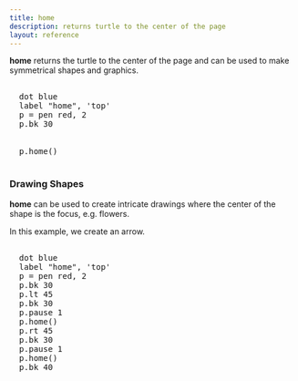 ```yaml
---
title: home
description: returns turtle to the center of the page
layout: reference
---
```


<!-- any arguments in brackets? -->
<b>home</b> returns the turtle to the center of the page and can be used to make symmetrical shapes and graphics.

<pre class="examp">
  <span data-dfnright="draw a match">
  dot blue
  label "home", 'top'
  p = pen red, 2
  p.bk 30
  </span>
  <span data-dfnright="return home">
  p.home()
  </span>
</pre>
  
<script type="demo" height=99>
remove p
demo ->
  dot blue
  label "home", 'top'
  p = pen red, 2
  p.bk 30
  p.home()
</script>

<h3>Drawing Shapes</h3>

<b>home</b> can be used to create intricate drawings where the center of the shape is the focus, e.g. flowers. 

In this example, we create an arrow. 

<pre class="examp"><span data-dfnright="draw an arrow">
  dot blue
  label "home", 'top'
  p = pen red, 2
  p.bk 30
  p.lt 45
  p.bk 30
  p.pause 1
  p.home()
  p.rt 45
  p.bk 30
  p.pause 1
  p.home()
  p.bk 40
  </span>
</pre>
  
<script type="demo" height=99>
remove p
demo ->
  dot blue
  label "home", 'top'
  p = pen red, 2
  p.lt 45
  p.bk 30
  p.pause 1
  p.home()
  p.rt 45
  p.bk 30
  p.pause 1
  p.home()
  p.bk 40
</script>
